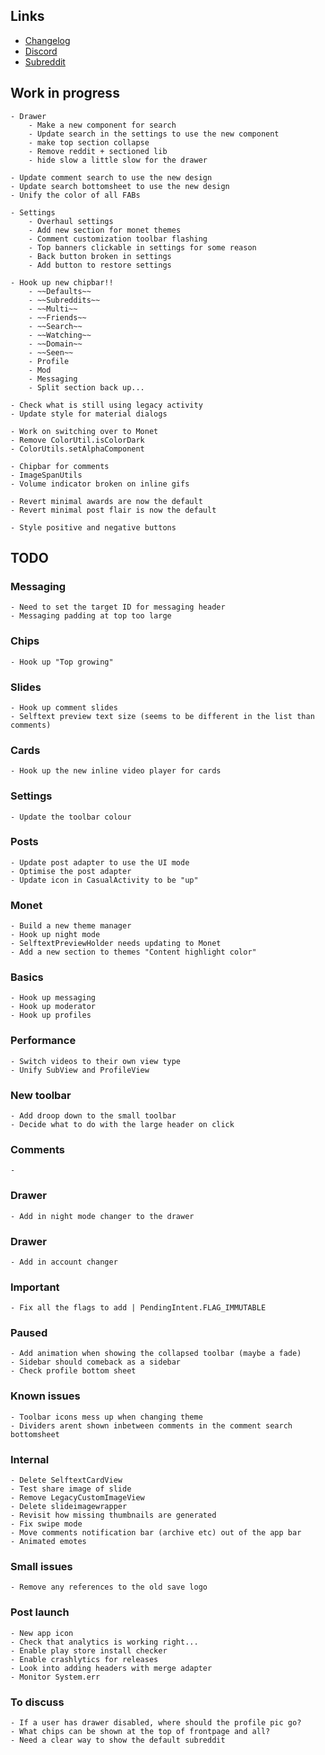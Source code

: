 ## Links

- [Changelog](https://todo.syncforreddit.com/changelog)
- [Discord](https://discord.gg/sync-for-reddit)
- [Subreddit](https://reddit.com/r/redditsync)

## Work in progress
	
	- Drawer
		- Make a new component for search
		- Update search in the settings to use the new component
		- make top section collapse
		- Remove reddit + sectioned lib
		- hide slow a little slow for the drawer

	- Update comment search to use the new design
	- Update search bottomsheet to use the new design
	- Unify the color of all FABs

	- Settings
		- Overhaul settings
		- Add new section for monet themes
		- Comment customization toolbar flashing
		- Top banners clickable in settings for some reason
		- Back button broken in settings
		- Add button to restore settings

	- Hook up new chipbar!!
		- ~~Defaults~~
		- ~~Subreddits~~
		- ~~Multi~~
		- ~~Friends~~
		- ~~Search~~
		- ~~Watching~~
		- ~~Domain~~
		- ~~Seen~~
		- Profile
		- Mod
		- Messaging
		- Split section back up...

	- Check what is still using legacy activity
	- Update style for material dialogs

	- Work on switching over to Monet
	- Remove ColorUtil.isColorDark
	- ColorUtils.setAlphaComponent

	- Chipbar for comments
	- ImageSpanUtils
	- Volume indicator broken on inline gifs

	- Revert minimal awards are now the default
	- Revert minimal post flair is now the default

	- Style positive and negative buttons


## TODO

### Messaging
	- Need to set the target ID for messaging header
	- Messaging padding at top too large

### Chips
	- Hook up "Top growing"

### Slides
	- Hook up comment slides
	- Selftext preview text size (seems to be different in the list than comments)

### Cards
	- Hook up the new inline video player for cards

### Settings
	- Update the toolbar colour

### Posts 
	- Update post adapter to use the UI mode
	- Optimise the post adapter
	- Update icon in CasualActivity to be "up"

### Monet
	- Build a new theme manager
	- Hook up night mode
	- SelftextPreviewHolder needs updating to Monet
	- Add a new section to themes "Content highlight color"

### Basics
	- Hook up messaging
	- Hook up moderator
	- Hook up profiles

### Performance
	- Switch videos to their own view type
	- Unify SubView and ProfileView
	
### New toolbar
	- Add droop down to the small toolbar
	- Decide what to do with the large header on click

### Comments
	- 

### Drawer
	- Add in night mode changer to the drawer

### Drawer
	- Add in account changer

### Important
	- Fix all the flags to add | PendingIntent.FLAG_IMMUTABLE

### Paused
	- Add animation when showing the collapsed toolbar (maybe a fade)
	- Sidebar should comeback as a sidebar
	- Check profile bottom sheet

### Known issues
	- Toolbar icons mess up when changing theme
	- Dividers arent shown inbetween comments in the comment search bottomsheet

### Internal
	- Delete SelftextCardView
	- Test share image of slide
	- Remove LegacyCustomImageView
	- Delete slideimagewrapper
	- Revisit how missing thumbnails are generated
	- Fix swipe mode
	- Move comments notification bar (archive etc) out of the app bar
	- Animated emotes

### Small issues
	- Remove any references to the old save logo



### Post launch
	- New app icon
	- Check that analytics is working right...
	- Enable play store install checker 
	- Enable crashlytics for releases
	- Look into adding headers with merge adapter
	- Monitor System.err

### To discuss
	- If a user has drawer disabled, where should the profile pic go?
	- What chips can be shown at the top of frontpage and all?
	- Need a clear way to show the default subreddit